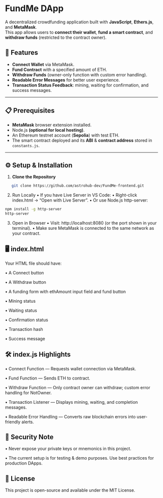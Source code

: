 # FundMe DApp

A decentralized crowdfunding application built with **JavaScript**, **Ethers.js**, and **MetaMask**.  
This app allows users to **connect their wallet**, **fund a smart contract**, and **withdraw funds** (restricted to the contract owner).

## 🚀 Features

-   **Connect Wallet** via MetaMask.
-   **Fund Contract** with a specified amount of ETH.
-   **Withdraw Funds** (owner-only function with custom error handling).
-   **Readable Error Messages** for better user experience.
-   **Transaction Status Feedback**: mining, waiting for confirmation, and success messages.

---

## 📋 Prerequisites

-   **MetaMask** browser extension installed.
-   Node.js **(optional for local hosting)**.
-   An Ethereum testnet account (**Sepolia**) with test ETH.
-   The smart contract deployed and its **ABI** & **contract address** stored in `constants.js`.

---

## ⚙️ Setup & Installation

1. **Clone the Repository**

```bash
   git clone https://github.com/astrohub-dev/FundMe-frontend.git
```

2. Run Locally
   • If you have Live Server in VS Code:
   • Right-click index.html → “Open with Live Server”.
   • Or use Node.js http-server:

```bash
npm install -g http-server
http-server
```

3. Open in Browser
   • Visit: http://localhost:8080 (or the port shown in your terminal).
   • Make sure MetaMask is connected to the same network as your contract.

## 🖥️ index.html

Your HTML file should have:

• A Connect button

• A Withdraw button

• A funding form with ethAmount input field and fund button

• Mining status

• Waiting status

• Confirmation status

• Transaction hash

• Success message

## 🛠 index.js Highlights

• Connect Function — Requests wallet connection via MetaMask.

• Fund Function — Sends ETH to contract.

• Withdraw Function — Only contract owner can withdraw; custom error handling for NotOwner.

• Transaction Listener — Displays mining, waiting, and completion messages.

• Readable Error Handling — Converts raw blockchain errors into user-friendly alerts.

## 🔐 Security Note

• Never expose your private keys or mnemonics in this project.

• The current setup is for testing & demo purposes. Use best practices for production DApps.

## 📜 License

This project is open-source and available under the MIT License.
